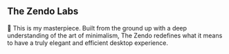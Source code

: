 ## The Zendo Labs

🌌 This is my masterpiece. Built from the ground up with a deep understanding of the art of minimalism, The Zendo redefines what it means to have a truly elegant and efficient desktop experience.
